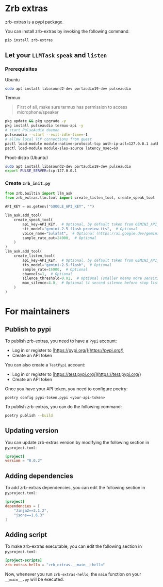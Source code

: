 # Zrb extras

zrb-extras is a [pypi](https://pypi.org) package.

You can install zrb-extras by invoking the following command:

```bash
pip install zrb-extras
```

## Let your `LLMTask` `speak` and `listen`

### Prerequisites

Ubuntu

```bash
sudo apt install libasound2-dev portaudio19-dev pulseaudio
```

Termux

> First of all, make sure termux has permission to access microphone/speaker

```bash
pkg update && pkg upgrade -y
pkg install pulseaudio termux-api -y
# start PulseAudio daemon
pulseaudio --start --exit-idle-time=-1
# allow local TCP connections from guest
pactl load-module module-native-protocol-tcp auth-ip-acl=127.0.0.1 auth-anonymous=1
pactl load-module module-sles-source latency_msec=60
```

Proot-distro (Ubuntu)

```bash
sudo apt install libasound2-dev portaudio19-dev pulseaudio
export PULSE_SERVER=tcp:127.0.0.1
```

### Create `zrb_init.py`

```python
from zrb.builtin import llm_ask
from zrb_extras.llm.tool import create_listen_tool, create_speak_tool

API_KEY = os.getenv("GOOGLE_API_KEY", "")

llm_ask.add_tool(
    create_speak_tool(
        api_key=API_KEY,  # Optional, by default taken from GEMINI_API_KEY or GOOOGLE_API_KEY
        stt_model="gemini-2.5-flash-preview-tts",  # Optional
        voice_name="Sulafat",  # Optional (https://ai.google.dev/gemini-api/docs/speech-generation#voices)
        sample_rate_out=24000,  # Optional
    )
)
llm_ask.add_tool(
    create_listen_tool(
        api_key=API_KEY,  # Optional, by default taken from GEMINI_API_KEY or GOOOGLE_API_KEY
        tts_model="gemini-2.5-flash",  # Optional
        sample_rate=16000,  # Optional
        channels=1,  # Optional
        silence_threshold=0.01,  # Optional (smaller means more sensitive)
        max_silence=4.0,  # Optional (4 second silence before stop listening)
    )
)
```


# For maintainers

## Publish to pypi

To publish zrb-extras, you need to have a `Pypi` account:

- Log in or register to [https://pypi.org/](https://pypi.org/)
- Create an API token

You can also create a `TestPypi` account:

- Log in or register to [https://test.pypi.org/](https://test.pypi.org/)
- Create an API token

Once you have your API token, you need to configure poetry:

```
poetry config pypi-token.pypi <your-api-token>
```

To publish zrb-extras, you can do the following command:

```bash
poetry publish --build
```

## Updating version

You can update zrb-extras version by modifying the following section in `pyproject.toml`:

```toml
[project]
version = "0.0.2"
```

## Adding dependencies

To add zrb-extras dependencies, you can edit the following section in `pyproject.toml`:

```toml
[project]
dependencies = [
    "Jinja2==3.1.2",
    "jsons==1.6.3"
]
```

## Adding script

To make zrb-extras executable, you can edit the following section in `pyproject.toml`:

```toml
[project-scripts]
zrb-extras-hello = "zrb_extras.__main__:hello"
```

Now, whenever you run `zrb-extras-hello`, the `main` function on your `__main__.py` will be executed.
